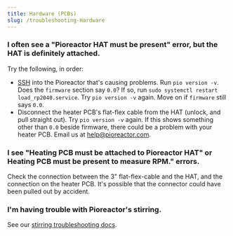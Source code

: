 ```yaml
---
title: Hardware (PCBs)
slug: /troubleshooting-Hardware
---
```



### I often see a "Pioreactor HAT must be present" error, but the HAT is definitely attached. 

Try the following, in order:

 - [SSH](/user-guide/accessing-raspberry-pi) into the Pioreactor that's causing problems. Run `pio version -v`. Does the `firmware` section say `0.0`? If so, run `sudo systemctl restart load_rp2040.service`. Try `pio version -v` again. Move on if `firmware` still says `0.0`.
 - Disconnect the heater PCB's flat-flex cable from the HAT (unlock, and pull straight out). Try `pio version -v` again. If this shows something other than `0.0` beside firmware, there could be a problem with your heater PCB. Email us at help@pioreactor.com.

### I see "Heating PCB must be attached to Pioreactor HAT" or Heating PCB must be present to measure RPM." errors. 

Check the connection between the 3" flat-flex-cable and the HAT, and the connection on the heater PCB. It's possible that the connector could have been pulled out by accident.

### I'm having trouble with Pioreactor's stirring.

See our [stirring troubleshooting docs](/user-guide/troubleshooting-stirring).



